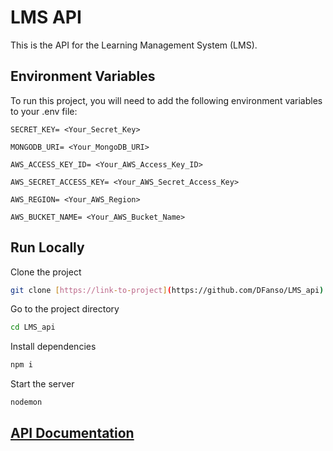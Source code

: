 # LMS API

This is the API for the Learning Management System (LMS).

## Environment Variables

To run this project, you will need to add the following environment variables to your .env file:

`SECRET_KEY= <Your_Secret_Key>`

`MONGODB_URI= <Your_MongoDB_URI>`

`AWS_ACCESS_KEY_ID= <Your_AWS_Access_Key_ID>`

`AWS_SECRET_ACCESS_KEY= <Your_AWS_Secret_Access_Key>`

`AWS_REGION= <Your_AWS_Region>`

`AWS_BUCKET_NAME= <Your_AWS_Bucket_Name>`

## Run Locally

Clone the project

```bash
git clone [https://link-to-project](https://github.com/DFanso/LMS_api)
```
Go to the project directory

```bash
cd LMS_api 
```
Install dependencies

```bash
npm i
```
Start the server

```bash
nodemon
```
## [API Documentation](https://github.com/DFanso/LMS_api/blob/main/API_Documentation.md)





